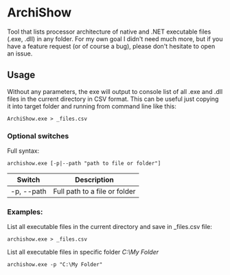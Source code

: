 # ArchiShow
Tool that lists processor architecture of native and .NET executable files (.exe, .dll) in any folder. For my own goal I didn't need much more, but if you have a feature request (or of course a bug), please don't hesitate to open an issue.

## Usage
Without any parameters, the exe will output to console list of all .exe and .dll files in the current directory in CSV format. This can be useful just copying it into target folder and running from command line like this:
```
ArchiShow.exe > _files.csv
```

### Optional switches
Full syntax:
```
archishow.exe [-p|--path "path to file or folder"]
```
|Switch|Description|
|---|---|
|-p, --path|Full path to a file or folder|

### Examples:
List all executable files in the current directory and save in \_files.csv file:
```
archishow.exe > _files.csv
```

List all executable files in specific folder _C:\My Folder_
```
archishow.exe -p "C:\My Folder"
```
